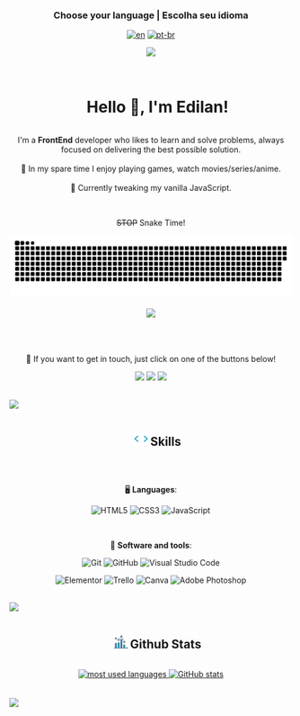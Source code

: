 ### <div align="center">Choose your language | Escolha seu idioma </div>

<div align="center">

[![en](https://img.shields.io/badge/lang-en-red.svg)](https://github.com/edilan-ribeiro/edilan-ribeiro/blob/main/README.en.md)
[![pt-br](https://img.shields.io/badge/lang-pt--br-green.svg)](https://github.com/edilan-ribeiro/edilan-ribeiro/blob/main/README.md) 

<img src="https://user-images.githubusercontent.com/73097560/115834477-dbab4500-a447-11eb-908a-139a6edaec5c.gif">

</div>
<br>


<div id="user-content-toc">
  <ul align="center">
    <summary><h1 style="display: inline-block"> Hello 👋, I'm Edilan!</h1></summary>
  </ul>
</div>

<p align="center"> 
  I'm a <strong>FrontEnd</strong> developer who likes to learn and solve problems, always focused on delivering the best possible solution.
  <br><br>
  🤖 In my spare time I enjoy playing games, watch movies/series/anime.
  <br><br>
  🌱 Currently tweaking my vanilla JavaScript.
  <br>
</p>

<br>

<div align="center">

 ~~STOP~~ Snake Time!

  <img  src="https://github.com/edilan-ribeiro/edilan-ribeiro/blob/output/github-contribution-grid-snake-dark.svg" alt="snake animation" />

</div>

<br>

<div align="center"> 

   <img src="https://user-images.githubusercontent.com/73097560/115834477-dbab4500-a447-11eb-908a-139a6edaec5c.gif">

   <br> <br> 

   💌 If you want to get in touch, just click on one of the buttons below!<br>

  <a href = "mailto:edilanbusiness@gmail.com" target="_blank"><img src="https://img.shields.io/badge/-gmail-333333?style=flat&logo=gmail&logoColor=EA4335" height="25"></a>
  <a href="https://www.linkedin.com/in/edilan-ribeiro-santos" target="_blank"><img src="https://img.shields.io/badge/-linkedin-333333?style=flat&logo=linkedin&logoColor=0A66C2" height="25"></a> 
  <a href="https://whatsa.me/5561983769634/?t=Hello,%20I%20came%20from%20your%20GitHub!" target="_blank">
  <img src="https://img.shields.io/badge/-whatsapp-333333?style=flat&logo=whatsapp&logoColor=25D366" height="25"></a>

</div> 

<br>

<img src="https://user-images.githubusercontent.com/73097560/115834477-dbab4500-a447-11eb-908a-139a6edaec5c.gif">



<div align="center" id="user-content-toc">
  <ul>
    <summary>
        <img src="./src/images/skills.gif" width ="25"> <h2 style="display: inline-block"> Skills</h2>
    </summary>
  </ul>


<br>



🖥️ **Languages**:


![HTML5](https://img.shields.io/badge/HTML5%20-%23E34F26.svg?style=for-the-badge&logo=html5&logoColor=white)
![CSS3](https://img.shields.io/badge/CSS%20-%231572B6.svg?style=for-the-badge&logo=css3&logoColor=white)
![JavaScript](https://img.shields.io/badge/JavaScript%20-%23F7DF1E.svg?style=for-the-badge&logo=javascript&logoColor=black)

<br>



🧰 **Software and tools**:


![Git](https://img.shields.io/badge/git-%23F05033.svg?style=for-the-badge&logo=git&logoColor=white)
![GitHub](https://img.shields.io/badge/github-%23121011.svg?style=for-the-badge&logo=github&logoColor=white)
![Visual Studio Code](https://img.shields.io/badge/Visual%20Studio%20Code-0078d7.svg?style=for-the-badge&logo=visual-studio-code&logoColor=white)
 
![Elementor](https://img.shields.io/badge/Elementor-92003B.svg?style=for-the-badge&logo=Elementor&logoColor=white)
![Trello](https://img.shields.io/badge/trello-0052CC.svg?style=for-the-badge&logo=Trello&logoColor=white)
![Canva](https://img.shields.io/badge/Canva-00C4CC.svg?style=for-the-badge&logo=Canva&logoColor=white)
![Adobe Photoshop](https://img.shields.io/badge/Adobe%20Photoshop-31A8FF.svg?style=for-the-badge&logo=Adobe%20Photoshop&logoColor=white)


</div>

<br>



<img src="https://user-images.githubusercontent.com/73097560/115834477-dbab4500-a447-11eb-908a-139a6edaec5c.gif">



<div align="center" id="user-content-toc">
  <ul>
    <summary>
        <img src="./src/images/stats.gif" width ="25"> <h2 style="display: inline-block"> Github Stats</h2>
    </summary>
  </ul>
  
  <a href="https://github.com/edilan-ribeiro">

   <img src="https://github-readme-stats.vercel.app/api/top-langs/?username=edilan-ribeiro&show_icons=true&locale=en&layout=compact&line_height=20&title_color=7A7ADB&icon_color=2234AE&text_color=D3D3D3&bg_color=0,000000,130F40" width="350"  alt="most used languages"/>
   <img src="https://github-readme-stats.vercel.app/api?username=edilan-ribeiro&include_all_commits=true&count_private=true&show_icons=true&line_height=20&title_color=7A7ADB&icon_color=2234AE&text_color=D3D3D3&bg_color=0,000000,130F40" width="400" alt="GitHub stats"/>
  
  </a>
</div>
<br><br>
<img src="https://user-images.githubusercontent.com/73097560/115834477-dbab4500-a447-11eb-908a-139a6edaec5c.gif">

